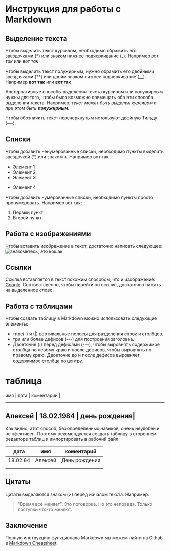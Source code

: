 # Инструкция для работы с Markdown

## Выделение текста

Чтобы выделить текст курсивом, необходимо обрамить его звездочками (*) или знаком нижнее подчеркивание (_). Например *вот так* или _вот так_

Чтобы выделить текст полужирным, нужно обрамить его двойными звездочками (**) или двойм знаком нижнее подчеркивание (__). Например **вот так** или __вот так__

Альтернативные способы выделения текста курсивом или полужирным нужны для того, чтобы было возможно совмещать оба эти способа выделения текста. Например, _текст может быть выделен  курсивом и при этом быть **полужирным**_.

Чтобы обозначить текст ~~перечеркнутым~~ истользуют двойную Тильду (~~).

## Списки

Чтобы добавить ненумерованные списки, необходимо пункты выделить звездочкой (*) или знаком +. Например вот так
* Элемент 1
* Элемент 2
* Элемент 3
+ Элемент 4

Чтобы добавить нумерованные списки, необходимо пункты просто пронумеровать. Например вот так:
1. Первый пункт
2. Второй пункт
## Работа с изображениями

Чтобы вставить изображение в текст, достаточно написать следующее:
![знакомьтесь, это кошак](кошак.jpg)

## Ссылки

Ссылка вставляется в текст похожим способом, что и изображение: [Google](https://google.com).
Соотвестсвенно, чтобы перейти по ссылке, достаточно нажать на выделенное слово.

## Работа с таблицами

Чтобы создать таблицу в Markdown можно использовать следующие элементы:
* тире(-) и (|) вертикальные полосы для разделения строк и столбцов.
* три или более дефисов (---) для построения заголовка.
* Двоеточие (:) перед дефисами (---), чтобы выровнять содержимое столбца по левому краю и после дефисов, чтобы выровнять по правому краю.
Двоеточие до и после дефисов выровняет содержимое столбца по центру.
# таблица

имя     |    дата    | коментарии   |

-------------------------------------
Алексей | 18.02.1984 | день рождения|
-------------------------------------
Как  видно, этот способ, без определенных навыков, очень неудобен и не эфективен.
Поэтому рекомендуется создать таблицу в стороннем редакторе таблиц и импортировать в рабочий файл.

|   дата   |   имя   |   коментарий  |
|:--------:|:-------:|:-------------:|
| 18.02.84 | Алексей | День рождения |
|          |         |               |
|          |         |               |

## Цитаты

Цитаты выделяются знаком (>) перед началом текста.
Например:
>"Время все меняет". Это поговорка. Но это неправда. Только поступки что-то меняют.

## Заключение
Полную инструкцию функционала Markdown мы можем найти на Githab в [Markdown Cheatsheet](githab.com/adam-p/markdown-here/wiki/Markdown-Cheatsheet).